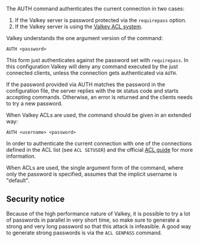 The AUTH command authenticates the current connection in two cases:

1. If the Valkey server is password protected via the `requirepass` option.
2. If the Valkey server is using the [Valkey ACL system](/topics/acl).

Valkey understands the one argument version of the command:

    AUTH <password>

This form just authenticates against the password set with `requirepass`.
In this configuration Valkey will deny any command executed by the just
connected clients, unless the connection gets authenticated via `AUTH`.

If the password provided via AUTH matches the password in the configuration file, the server replies with the `OK` status code and starts accepting commands.
Otherwise, an error is returned and the clients needs to try a new password.

When Valkey ACLs are used, the command should be given in an extended way:

    AUTH <username> <password>

In order to authenticate the current connection with one of the connections
defined in the ACL list (see `ACL SETUSER`) and the official [ACL guide](/topics/acl) for more information.

When ACLs are used, the single argument form of the command, where only the password is specified, assumes that the implicit username is "default".

## Security notice

Because of the high performance nature of Valkey, it is possible to try
a lot of passwords in parallel in very short time, so make sure to generate a
strong and very long password so that this attack is infeasible.
A good way to generate strong passwords is via the `ACL GENPASS` command.
